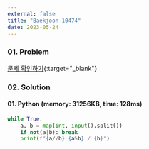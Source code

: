 ```yaml
---
external: false
title: "Baekjoon 10474"
date: 2023-05-24
---
```


### 01. Problem

[문제 확인하기](https://www.acmicpc.net/problem/10474){:target="_blank"}

### 02. Solution

#### 01. Python (memory: 31256KB, time: 128ms)

```Python
while True:
    a, b = map(int, input().split())
    if not(a|b): break
    print(f"{a//b} {a%b} / {b}")
```
